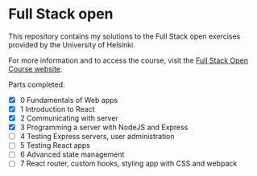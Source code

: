 # Full Stack open

This repository contains my solutions to the Full Stack open exercises provided by the University of Helsinki.

For more information and to access the course, visit the [Full Stack Open Course website](https://fullstackopen.com/en/).

Parts completed:

- [x] 0 Fundamentals of Web apps
- [x] 1 Introduction to React
- [x] 2 Communicating with server
- [x] 3 Programming a server with NodeJS and Express
- [ ] 4 Testing Express servers, user administration
- [ ] 5 Testing React apps
- [ ] 6 Advanced state management
- [ ] 7 React router, custom hooks, styling app with CSS and webpack
